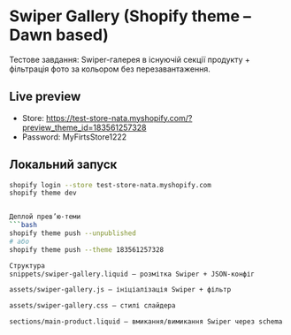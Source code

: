 # Swiper Gallery (Shopify theme – Dawn based)

Тестове завдання: Swiper-галерея в існуючій секції продукту + фільтрація фото за кольором без перезавантаження.

## Live preview
- Store: https://test-store-nata.myshopify.com/?preview_theme_id=183561257328
- Password: MyFirtsStore1222


## Локальний запуск
```bash
shopify login --store test-store-nata.myshopify.com
shopify theme dev


Деплой прев’ю-теми
```bash
shopify theme push --unpublished
# або
shopify theme push --theme 183561257328

Структура
snippets/swiper-gallery.liquid – розмітка Swiper + JSON-конфіг

assets/swiper-gallery.js – ініціалізація Swiper + фільтр

assets/swiper-gallery.css – стилі слайдера

sections/main-product.liquid – вмикання/вимикання Swiper через schema